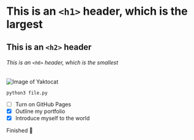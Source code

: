# This is an `<h1>` header, which is the largest

## This is an `<h2>` header

###### This is an `<h6>` header, which is the smallest

![Image of Yaktocat](https://octodex.github.com/images/yaktocat.png)

```
python3 file.py
```

- [ ] Turn on GitHub Pages
- [x] Outline my portfolio
- [X] Introduce myself to the world

Finished 🥇
